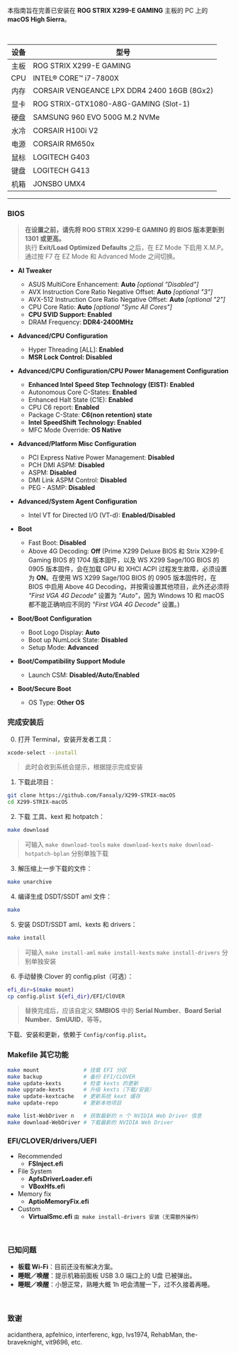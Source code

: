 本指南旨在完善已安装在 **ROG STRIX X299-E GAMING** 主板的 PC 上的 **macOS High Sierra**。

&nbsp;

设备 | 型号
:-: | -
主板 | ROG STRIX X299-E GAMING
CPU | INTEL® CORE™ i7-7800X
内存 | CORSAIR VENGEANCE LPX DDR4 2400 16GB (8Gx2)
显卡 | ROG STRIX-GTX1080-A8G-GAMING (Slot-1)
硬盘 | SAMSUNG 960 EVO 500G M.2 NVMe
水冷 | CORSAIR H100i V2
电源 | CORSAIR RM650x
鼠标 | LOGITECH G403
键盘 | LOGITECH G413
机箱 | JONSBO UMX4

---

### BIOS
> **在设置之前，请先将 ROG STRIX X299-E GAMING 的 BIOS 版本更新到 1301 或更高。**  
> 执行 **Exit/Load Optimized Defaults** 之后，在 EZ Mode 下启用 X.M.P。  
> 通过按 F7 在 EZ Mode 和 Advanced Mode 之间切换。

- **AI Tweaker**
  - ASUS MultiCore Enhancement: **Auto** *[optional "Disabled"]*
  - AVX Instruction Core Ratio Negative Offset: **Auto** *[optional "3"]*
  - AVX-512 Instruction Core Ratio Negative Offset: **Auto** *[optional "2"]*
  - CPU Core Ratio: **Auto** *[optional "Sync All Cores"]*
  - **CPU SVID Support: Enabled**
  - DRAM Frequency: **DDR4-2400MHz**

- **Advanced/CPU Configuration**
  - Hyper Threading [ALL]: **Enabled**
  - **MSR Lock Control: Disabled**

- **Advanced/CPU Configuration/CPU Power Management Configuration**
  - **Enhanced Intel Speed Step Technology (EIST): Enabled**
  - Autonomous Core C-States: **Enabled**
  - Enhanced Halt State (C1E): **Enabled**
  - CPU C6 report: **Enabled**
  - Package C-State: **C6(non retention) state**
  - **Intel SpeedShift Technology: Enabled**
  - MFC Mode Override: **OS Native**

- **Advanced/Platform Misc Configuration**
  - PCI Express Native Power Management: **Disabled**
  - PCH DMI ASPM: **Disabled**
  - ASPM: **Disabled**
  - DMI Link ASPM Control: **Disabled**
  - PEG - ASMP: **Disabled**

- **Advanced/System Agent Configuration**
  - Intel VT for Directed I/O (VT-d): **Enabled/Disabled**

- **Boot**
  - Fast Boot: **Disabled**
  - Above 4G Decoding: **Off** (Prime X299 Deluxe BIOS 和 Strix X299-E Gaming BIOS 的 1704 版本固件，以及 WS X299 Sage/10G BIOS 的 0905 版本固件，会在加载 GPU 和 XHCI ACPI 过程发生故障，必须设置为 **ON**。在使用 WS X299 Sage/10G BIOS 的 0905 版本固件时，在 BIOS 中启用 Above 4G Decoding，并按需设置其他项目，此外还必须将 _"First VGA 4G Decode"_ 设置为 _"Auto"_，因为 Windows 10 和 macOS 都不能正确响应不同的 _"First VGA 4G Decode"_ 设置。)

- **Boot/Boot Configuration**
  - Boot Logo Display: **Auto**
  - Boot up NumLock State: **Disabled**
  - Setup Mode: **Advanced**

- **Boot/Compatibility Support Module**
  - Launch CSM: **Disabled/Auto/Enabled**

- **Boot/Secure Boot**
  - OS Type: **Other OS**

### 完成安装后
0. 打开 Terminal，安装开发者工具：
```sh
xcode-select --install
```
> 此时会收到系统会提示，根据提示完成安装
1. 下载此项目：
```sh
git clone https://github.com/Fansaly/X299-STRIX-macOS
cd X299-STRIX-macOS
```
2. 下载 工具、kext 和 hotpatch：
```sh
make download
```
> 可输入 `make download-tools` `make download-kexts` `make download-hotpatch-bplan` 分别单独下载
3. 解压缩上一步下载的文件：
```sh
make unarchive
```
4. 编译生成 DSDT/SSDT aml 文件：
```sh
make
```
5. 安装 DSDT/SSDT aml、kexts 和 drivers：
```sh
make install
```
> 可输入 `make install-aml` `make install-kexts` `make install-drivers` 分别单独安装
6. 手动替换 Clover 的 config.plist（可选）：
```sh
efi_dir=$(make mount)
cp config.plist ${efi_dir}/EFI/ClOVER
```
> 替换完成后，应该自定义 **SMBIOS** 中的 **Serial Number**、**Board Serial Number**、**SmUUID**，等等。

下载、安装和更新，依赖于 `Config/config.plist`。

### Makefile 其它功能
```sh
make mount              # 挂载 EFI 分区
make backup             # 备份 EFI/CLOVER
make update-kexts       # 检查 kexts 的更新
make upgrade-kexts      # 升级 kexts（下载/安装）
make update-kextcache   # 更新系统 kext 缓存
make update-repo        # 更新本地项目

make list-WebDriver n   # 获取最新的 n 个 NVIDIA Web Driver 信息
make download-WebDriver # 下载最新的 NVIDIA Web Driver
```

### EFI/CLOVER/drivers/UEFI
  - Recommended
    - **FSInject.efi**
  - File System
    - **ApfsDriverLoader.efi**
    - **VBoxHfs.efi**
  - Memory fix
    - **AptioMemoryFix.efi**
  - Custom
    - **VirtualSmc.efi** `由 make install-drivers 安装（无需额外操作）`

&nbsp;

### 已知问题
- **板载 Wi-Fi**：目前还没有解决方案。
- **睡眠／唤醒**：提示机箱前面板 USB 3.0 端口上的 U盘 已被弹出。
- **睡眠／唤醒**：小憩正常，熟睡大概 1h 吧会清醒一下，过不久接着再睡。

&nbsp;

### 致谢
acidanthera, apfelnico, interferenc, kgp, lvs1974, RehabMan, the-braveknight, vit9696, etc.
